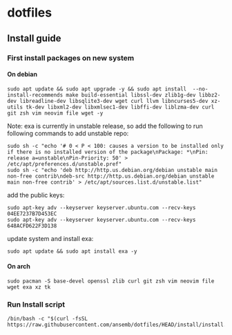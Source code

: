 # dotfiles

## Install guide

### First install packages on new system

#### On debian
```
sudo apt update && sudo apt upgrade -y && sudo apt install  --no-install-recommends make build-essential libssl-dev zlib1g-dev libbz2-dev libreadline-dev libsqlite3-dev wget curl llvm libncurses5-dev xz-utils tk-dev libxml2-dev libxmlsec1-dev libffi-dev liblzma-dev curl git zsh vim neovim file wget -y
```

Note: exa is currently in unstable release, so add the following to run following commands to add unstable repo:
```
sudo sh -c "echo '# 0 < P < 100: causes a version to be installed only if there is no installed version of the package\nPackage: *\nPin: release a=unstable\nPin-Priority: 50' > /etc/apt/preferences.d/unstable.pref"
sudo sh -c "echo 'deb http://http.us.debian.org/debian unstable main non-free contrib\ndeb-src http://http.us.debian.org/debian unstable main non-free contrib' > /etc/apt/sources.list.d/unstable.list"
```

add the public keys:
```
sudo apt-key adv --keyserver keyserver.ubuntu.com --recv-keys 04EE7237B7D453EC
sudo apt-key adv --keyserver keyserver.ubuntu.com --recv-keys 648ACFD622F3D138
```
update system and install exa:
```
sudo apt update && sudo apt install exa -y
```

#### On arch
```
sudo pacman -S base-devel openssl zlib curl git zsh vim neovim file wget exa xz tk
```

### Run Install script
```
/bin/bash -c "$(curl -fsSL https://raw.githubusercontent.com/ansemb/dotfiles/HEAD/install/install.sh)"
```
